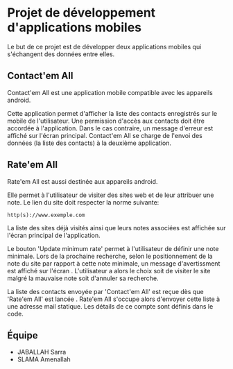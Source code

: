 # Projet de développement d'applications mobiles
Le but de ce projet est de développer deux applications mobiles qui s'échangent des données entre elles.

## Contact'em All 
Contact'em All est une application mobile compatible avec les appareils android. 

Cette application permet d'afficher la liste des contacts enregistrés sur le mobile de l'utilisateur. Une permission d'accès aux contacts doit être accordée à l'application. Dans le cas contraire, un message d'erreur est affiché sur l'écran principal. Contact'em All se charge de l'envoi des données (la liste des contacts) à la deuxième application.   

## Rate'em All
Rate'em All est aussi destinée aux appareils android. 

Elle permet à l'utilisateur de visiter des sites web et de leur attribuer une note. Le lien du site doit respecter la norme suivante: 
```
http(s)://www.exemple.com
```
La liste des sites déjà visités ainsi que leurs notes associées est affichée sur l'écran principal de l'application. 

Le bouton 'Update minimum rate' permet à l'utilisateur de définir une note minimale. Lors de la prochaine recherche, selon le positionnement de la note du site par rapport à cette note minimale, un message d'avertissment est affiché sur l'écran . L'utilisateur a alors le choix soit de visiter le site malgré la mauvaise note soit d'annuler sa recherche. 

La liste des contacts envoyée par 'Contact'em All' est reçue dès que 'Rate'em All' est lancée . Rate'em All s'occupe alors d'envoyer cette liste à une adresse mail statique. Les détails de ce compte sont définis dans le code. 


## Équipe
* JABALLAH Sarra
* SLAMA Amenallah
